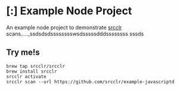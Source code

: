 # [:] Example Node Project

An example node project to demonstrate [srcclr](https://www.srsscclr.com) scans.....,ssdsdsdsssssssswsdsssssdddssssssss
sssds
## Try me!s

```
brew tap srcclr/srcclr
brew install srcclr
srcclr activate
srcclr scan --url https://github.com/srcclr/example-javascriptd
```
